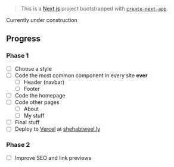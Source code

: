> This is a [Next.js](https://nextjs.org/) project bootstrapped with [`create-next-app`](https://github.com/vercel/next.js/tree/canary/packages/create-next-app).

Currently under construction

## Progress
### Phase 1

- [ ] Choose a style
- [ ] Code the most common component in every site **ever**
    - [ ] Header (navbar)
    - [ ] Footer
- [ ] Code the homepage
- [ ] Code other pages
    - [ ] About
    - [ ] My stuff
- [ ] Final stuff
- [ ] Deploy to [Vercel](vercel.com) at [shehabtweel.ly](shehabtweel.ly)

### Phase 2

- [ ] Improve SEO and link previews
